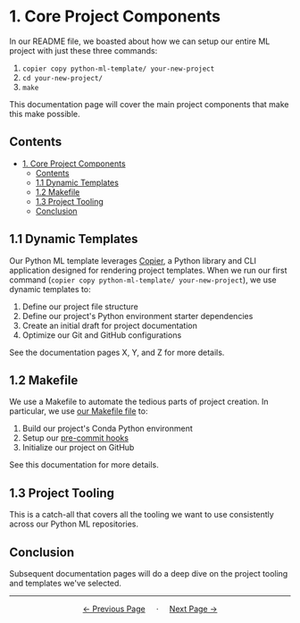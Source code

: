 # 1. Core Project Components

In our README file, we boasted about how we can setup our entire ML project with just these three commands:

1. `copier copy python-ml-template/ your-new-project`
2. `cd your-new-project/`
3. `make`

 This documentation page will cover the main project components that make this make possible.

 ## Contents
- [1. Core Project Components](#1-core-project-components)
  - [Contents](#contents)
  - [1.1 Dynamic Templates](#11-dynamic-templates)
  - [1.2 Makefile](#12-makefile)
  - [1.3 Project Tooling](#13-project-tooling)
  - [Conclusion](#conclusion)

## 1.1 Dynamic Templates

Our Python ML template leverages [Copier](https://copier.readthedocs.io/en/stable/), a Python library and CLI application designed for rendering project templates. When we run our first command (`copier copy python-ml-template/ your-new-project`), we use dynamic templates to:

1. Define our project file structure
2. Define our project's Python environment starter dependencies
3. Create an initial draft for project documentation
4. Optimize our Git and GitHub configurations

See the documentation pages X, Y, and Z for more details.

## 1.2 Makefile

We use a Makefile to automate the tedious parts of project creation. In particular, we use [our Makefile file](../Makefile) to:

1. Build our project's Conda Python environment
2. Setup our [pre-commit hooks](https://pre-commit.com)
3. Initialize our project on GitHub

See this documentation for more details.

## 1.3 Project Tooling

This is a catch-all that covers all the tooling we want to use consistently across our Python ML repositories.

## Conclusion

Subsequent documentation pages will do a deep dive on the project tooling and templates we've selected.

<!-- End of page buttons -->
---

<div align="center">

  <p align="center">
    <a href="0_overview.md" style="text-align: left; margin-right: auto;"> ← Previous Page</a>
    &nbsp;&nbsp;&nbsp;
    ·
    &nbsp;&nbsp;&nbsp;
    <a href="2_dynamic_templating.md" style="text-align: right;">Next Page → </a>
  </p>
</div>

<!-- LINKS -->
